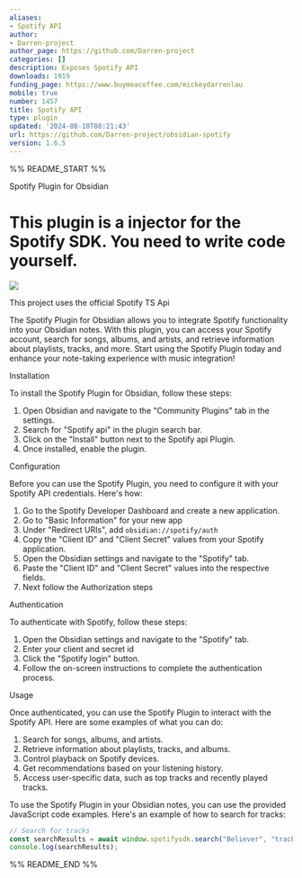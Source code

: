 ```yaml
---
aliases:
- Spotify API
author:
- Darren-project
author_page: https://github.com/Darren-project
categories: []
description: Exposes Spotify API
downloads: 1919
funding_page: https://www.buymeacoffee.com/mickeydarrenlau
mobile: true
number: 1457
title: Spotify API
type: plugin
updated: '2024-08-10T08:21:43'
url: https://github.com/Darren-project/obsidian-spotify
version: 1.6.5
---
```


%% README_START %%

Spotify Plugin for Obsidian

# This plugin is a injector for the Spotify SDK. You need to write code yourself.

<a href="https://www.buymeacoffee.com/mickeydarrenlau"><img src="https://img.buymeacoffee.com/button-api/?text=Buy me a coffee&emoji=&slug=mickeydarrenlau&button_colour=FFDD00&font_colour=000000&font_family=Cookie&outline_colour=000000&coffee_colour=ffffff" /></a>

This project uses the official Spotify TS  Api

The Spotify Plugin for Obsidian allows you to integrate Spotify functionality into your Obsidian notes. With this plugin, you can access your Spotify account, search for songs, albums, and artists, and retrieve information about playlists, tracks, and more. Start using the Spotify Plugin today and enhance your note-taking experience with music integration!

Installation

To install the Spotify Plugin for Obsidian, follow these steps:

1. Open Obsidian and navigate to the "Community Plugins" tab in the settings.
2. Search for "Spotify api" in the plugin search bar.
3. Click on the "Install" button next to the Spotify api Plugin.
4. Once installed, enable the plugin.

Configuration

Before you can use the Spotify Plugin, you need to configure it with your Spotify API credentials. Here's how:

1. Go to the Spotify Developer Dashboard and create a new application.
2. Go to "Basic Information" for your new app
3. Under "Redirect URIs", add `obsidian://spotify/auth`
4. Copy the "Client ID" and "Client Secret" values from your Spotify application.
5. Open the Obsidian settings and navigate to the "Spotify" tab.
6. Paste the "Client ID" and "Client Secret" values into the respective fields.
7. Next follow the Authorization steps

Authentication



To authenticate with Spotify, follow these steps:

1. Open the Obsidian settings and navigate to the "Spotify" tab.
2. Enter your client and secret id
3. Click the "Spotify login" button.
4. Follow the on-screen instructions to complete the authentication process.

Usage

Once authenticated, you can use the Spotify Plugin to interact with the Spotify API. Here are some examples of what you can do:

1. Search for songs, albums, and artists.
2. Retrieve information about playlists, tracks, and albums.
3. Control playback on Spotify devices.
4. Get recommendations based on your listening history.
5. Access user-specific data, such as top tracks and recently played tracks.

To use the Spotify Plugin in your Obsidian notes, you can use the provided JavaScript code examples. Here's an example of how to search for tracks:


```js
// Search for tracks
const searchResults = await window.spotifysdk.search("Believer", "track");
console.log(searchResults);
```


%% README_END %%